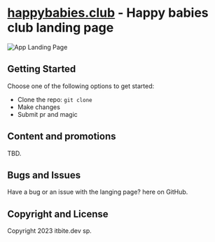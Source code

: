# [happybabies.club](https://www.happybabies.club/) - Happy babies club landing page


![App Landing Page](https://www.tailwindtoolbox.com/templates/app-landing.png)


## Getting Started

Choose one of the following options to get started:
* Clone the repo: `git clone`
* Make changes 
* Submit pr and magic

## Content and promotions
TBD.

## Bugs and Issues

Have a bug or an issue with the langing page? here on GitHub.



## Copyright and License

Copyright 2023 itbite.dev sp.
